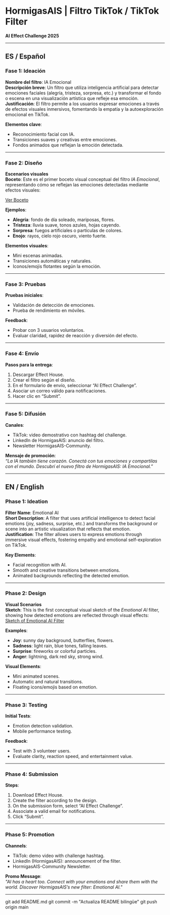 # HormigasAIS | Filtro TikTok / TikTok Filter  
**AI Effect Challenge 2025**

---

## ES / Español

### Fase 1: Ideación  
**Nombre del filtro**: IA Emocional  
**Descripción breve**: Un filtro que utiliza inteligencia artificial para detectar emociones faciales (alegría, tristeza, sorpresa, etc.) y transformar el fondo o escena en una visualización artística que refleje esa emoción.  
**Justificación**: El filtro permite a los usuarios expresar emociones a través de efectos visuales inmersivos, fomentando la empatía y la autoexploración emocional en TikTok.

**Elementos clave**:
- Reconocimiento facial con IA.  
- Transiciones suaves y creativas entre emociones.  
- Fondos animados que reflejan la emoción detectada.

---

### Fase 2: Diseño  
**Escenarios visuales**  
**Boceto**: Este es el primer boceto visual conceptual del filtro *IA Emocional*, representando cómo se reflejan las emociones detectadas mediante efectos visuales:

[Ver Boceto](https://github.com/user-attachments/assets/91227602-83b9-429c-91be-5bd074a21297)

**Ejemplos**:
- **Alegría**: fondo de día soleado, mariposas, flores.  
- **Tristeza**: lluvia suave, tonos azules, hojas cayendo.  
- **Sorpresa**: fuegos artificiales o partículas de colores.  
- **Enojo**: rayos, cielo rojo oscuro, viento fuerte.

**Elementos visuales**:
- Mini escenas animadas.  
- Transiciones automáticas y naturales.  
- Iconos/emojis flotantes según la emoción.

---

### Fase 3: Pruebas  
**Pruebas iniciales**:
- Validación de detección de emociones.  
- Prueba de rendimiento en móviles.

**Feedback**:
- Probar con 3 usuarios voluntarios.  
- Evaluar claridad, rapidez de reacción y diversión del efecto.

---

### Fase 4: Envío  
**Pasos para la entrega**:
1. Descargar Effect House.  
2. Crear el filtro según el diseño.  
3. En el formulario de envío, seleccionar “AI Effect Challenge”.  
4. Asociar un correo válido para notificaciones.  
5. Hacer clic en “Submit”.

---

### Fase 5: Difusión  
**Canales**:
- TikTok: video demostrativo con hashtag del challenge.  
- LinkedIn de HormigasAIS: anuncio del filtro.  
- Newsletter HormigasAIS-Community.

**Mensaje de promoción**:  
*“La IA también tiene corazón. Conectá con tus emociones y compartilas con el mundo. Descubrí el nuevo filtro de HormigasAIS: IA Emocional.”*

---

## EN / English

### Phase 1: Ideation  
**Filter Name**: Emotional AI  
**Short Description**: A filter that uses artificial intelligence to detect facial emotions (joy, sadness, surprise, etc.) and transforms the background or scene into an artistic visualization that reflects that emotion.  
**Justification**: The filter allows users to express emotions through immersive visual effects, fostering empathy and emotional self-exploration on TikTok.

**Key Elements**:
- Facial recognition with AI.  
- Smooth and creative transitions between emotions.  
- Animated backgrounds reflecting the detected emotion.

---

### Phase 2: Design  
**Visual Scenarios**  
**Sketch**: This is the first conceptual visual sketch of the *Emotional AI* filter, showing how detected emotions are reflected through visual effects:  
[Sketch of Emotional AI Filter](https://github.com/user-attachments/assets/91227602-83b9-429c-91be-5bd074a21297)

**Examples**:
- **Joy**: sunny day background, butterflies, flowers.  
- **Sadness**: light rain, blue tones, falling leaves.  
- **Surprise**: fireworks or colorful particles.  
- **Anger**: lightning, dark red sky, strong wind.

**Visual Elements**:
- Mini animated scenes.  
- Automatic and natural transitions.  
- Floating icons/emojis based on emotion.

---

### Phase 3: Testing  
**Initial Tests**:
- Emotion detection validation.  
- Mobile performance testing.

**Feedback**:
- Test with 3 volunteer users.  
- Evaluate clarity, reaction speed, and entertainment value.

---

### Phase 4: Submission  
**Steps**:
1. Download Effect House.  
2. Create the filter according to the design.  
3. On the submission form, select “AI Effect Challenge”.  
4. Associate a valid email for notifications.  
5. Click “Submit”.

---

### Phase 5: Promotion  
**Channels**:
- TikTok: demo video with challenge hashtag.  
- LinkedIn (HormigasAIS): announcement of the filter.  
- HormigasAIS-Community Newsletter.

**Promo Message**:  
*"AI has a heart too. Connect with your emotions and share them with the world. Discover HormigasAIS’s new filter: Emotional AI."*

---
git add README.md
git commit -m "Actualiza README bilingüe"
git push origin main


